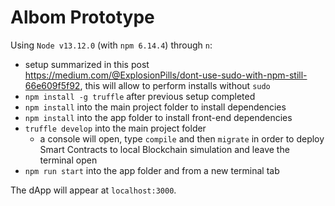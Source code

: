 # Albom Prototype

Using `Node v13.12.0` (with `npm 6.14.4`) through `n`:
 - setup summarized in this post https://medium.com/@ExplosionPills/dont-use-sudo-with-npm-still-66e609f5f92, this will allow to perform installs without `sudo`
 - `npm install -g truffle` after previous setup completed
 - `npm install` into the main project folder to install dependencies
 - `npm install` into the app folder to install front-end dependencies
 - `truffle develop` into the main project folder
    - a console will open, type `compile` and then `migrate` in order to deploy Smart Contracts to local Blockchain simulation and leave the terminal open
 - `npm run start` into the app folder and from a new terminal tab

 The dApp will appear at `localhost:3000`.
